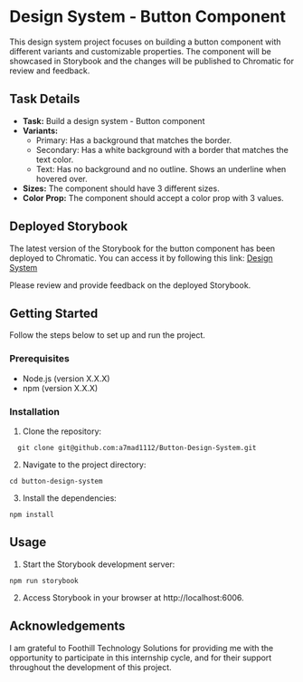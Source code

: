 # Design System - Button Component

This design system project focuses on building a button component with different variants and customizable properties. The component will be showcased in Storybook and the changes will be published to Chromatic for review and feedback.

## Task Details

- **Task:** Build a design system - Button component
- **Variants:**
  - Primary: Has a background that matches the border.
  - Secondary: Has a white background with a border that matches the text color.
  - Text: Has no background and no outline. Shows an underline when hovered over.
- **Sizes:** The component should have 3 different sizes.
- **Color Prop:** The component should accept a color prop with 3 values.

## Deployed Storybook

The latest version of the Storybook for the button component has been deployed to Chromatic. You can access it by following this link: [Design System](https://www.chromatic.com/build?appId=648085c6d084a83994070cce&number=2)

Please review and provide feedback on the deployed Storybook.

## Getting Started
Follow the steps below to set up and run the project.

### Prerequisites

- Node.js (version X.X.X)
- npm (version X.X.X)

### Installation

1. Clone the repository:
```
  git clone git@github.com:a7mad1112/Button-Design-System.git
```
2. Navigate to the project directory:
```
cd button-design-system
```
3. Install the dependencies:
```
npm install
```

## Usage
1. Start the Storybook development server:
```
npm run storybook
```
2. Access Storybook in your browser at http://localhost:6006.

## Acknowledgements
I am grateful to Foothill Technology Solutions for providing me with the opportunity to participate in this internship cycle, 
and for their support throughout the development of this project.

